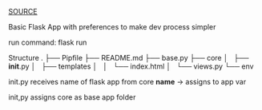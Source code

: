 [SOURCE](https://dev.to/nagatodev/getting-started-with-flask-1kn1)

Basic Flask App with preferences to make dev process simpler


run command: flask run



Structure
.
├── Pipfile
├── README.md
├── base.py
├── core
│   ├── __init__.py
│   ├── templates
│   │   └── index.html
│   └── views.py
└── env


init.py receives name of flask app from core __name__ -> assigns to app var

init,py assigns core as base app folder

